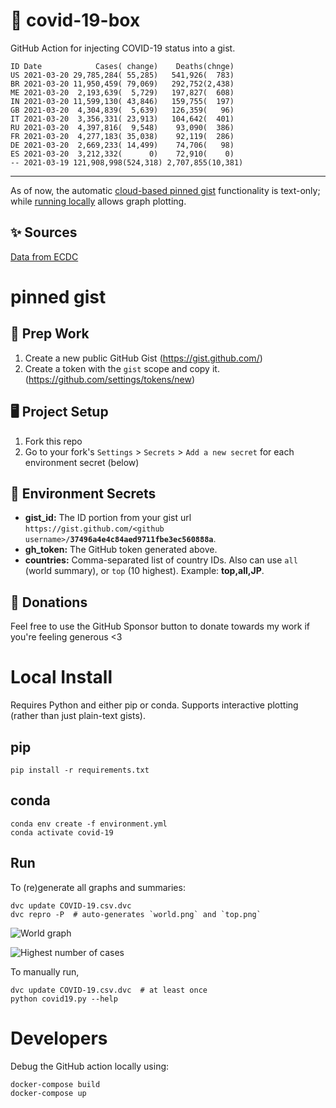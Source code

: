 # 🏥 covid-19-box

GitHub Action for injecting COVID-19 status into a gist.

```
ID Date            Cases( change)    Deaths(chnge)
US 2021-03-20 29,785,284( 55,285)   541,926(  783)
BR 2021-03-20 11,950,459( 79,069)   292,752(2,438)
ME 2021-03-20  2,193,639(  5,729)   197,827(  608)
IN 2021-03-20 11,599,130( 43,846)   159,755(  197)
GB 2021-03-20  4,304,839(  5,639)   126,359(   96)
IT 2021-03-20  3,356,331( 23,913)   104,642(  401)
RU 2021-03-20  4,397,816(  9,548)    93,090(  386)
FR 2021-03-20  4,277,183( 35,038)    92,119(  286)
DE 2021-03-20  2,669,233( 14,499)    74,706(   98)
ES 2021-03-20  3,212,332(      0)    72,910(    0)
-- 2021-03-19 121,908,998(524,318) 2,707,855(10,381)
```

---

As of now, the automatic [cloud-based pinned gist](#pinned-gist) functionality is text-only;
while [running locally](#local-install) allows graph plotting.

## ✨ Sources

[Data from ECDC](https://www.ecdc.europa.eu/en/publications-data/download-todays-data-geographic-distribution-covid-19-cases-worldwide)

# pinned gist

## 🎒 Prep Work
1. Create a new public GitHub Gist (https://gist.github.com/)
1. Create a token with the `gist` scope and copy it. (https://github.com/settings/tokens/new)

## 🖥 Project Setup
1. Fork this repo
1. Go to your fork's `Settings` > `Secrets` > `Add a new secret` for each environment secret (below)

## 🤫 Environment Secrets
- **gist_id:** The ID portion from your gist url `https://gist.github.com/<github username>/`**`37496a4e4c84aed9711fbe3ec560888a`**.
- **gh_token:** The GitHub token generated above.
- **countries:** Comma-separated list of country IDs. Also can use `all` (world summary), or `top` (10 highest). Example: **top,all,JP**.

## 💸 Donations

Feel free to use the GitHub Sponsor button to donate towards my work if you're feeling generous <3

# Local Install

Requires Python and either pip or conda. Supports interactive plotting (rather than just plain-text gists).

## pip

```
pip install -r requirements.txt
```

## conda

```
conda env create -f environment.yml
conda activate covid-19
```

## Run

To (re)generate all graphs and summaries:

```
dvc update COVID-19.csv.dvc
dvc repro -P  # auto-generates `world.png` and `top.png`
```

![World graph](world.png)

![Highest number of cases](top.png)

To manually run,

```
dvc update COVID-19.csv.dvc  # at least once
python covid19.py --help
```

# Developers

Debug the GitHub action locally using:

```
docker-compose build
docker-compose up
```

